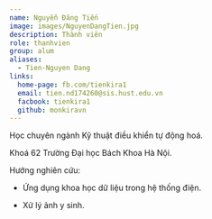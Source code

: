 ```yaml
---
name: Nguyễn Đăng Tiến
image: images/NguyenDangTien.jpg
description: Thành viên
role: thanhvien
group: alum
aliases:
  - Tien-Nguyen Dang
links:
  home-page: fb.com/tienkira1
  email: tien.nd174260@sis.hust.edu.vn
  facbook: tienkira1
  github: monkiravn
---
```


Học chuyên ngành Kỹ thuật điều khiển tự động hoá.

Khoá 62 Trường Đại học Bách Khoa Hà Nội.

Hướng nghiên cứu: 
  
  - Ứng dụng khoa học dữ liệu trong hệ thống điện.

  - Xử lý ảnh y sinh.
  